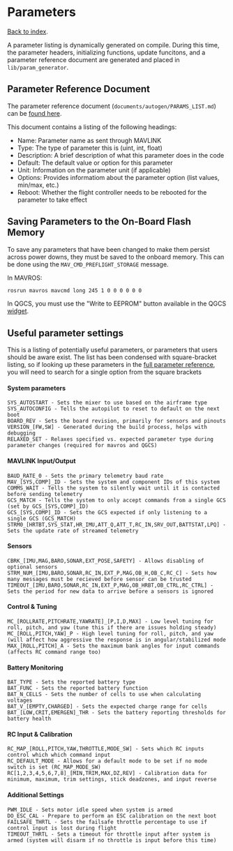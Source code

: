 # Parameters
[Back to index](README.md).

A parameter listing is dynamically generated on compile. During this time, the parameter headers, initializing functions, update funcitons, and a parameter reference document are generated and placed in `lib/param_generator`.

## Parameter Reference Document
The parameter reference document (`documents/autogen/PARAMS_LIST.md`) can be [found here](/documents/autogen/PARAMS_LIST.md).

This document contains a listing of the following headings:
- Name: Parameter name as sent through MAVLINK
- Type: The type of parameter this is (uint, int, float)
- Description: A brief description of what this parameter does in the code
- Default: The default value or option for this parameter
- Unit: Information on the parameter unit (if applicable)
- Options: Provides informatiom about the parameter option (list values, min/max, etc.)
- Reboot: Whether the flight controller needs to be rebooted for the parameter to take effect

## Saving Parameters to the On-Board Flash Memory
To save any parameters that have been changed to make them persist across power downs, they must be saved to the onboard memory. This can be done using the `MAV_CMD_PREFLIGHT_STORAGE` message.

In MAVROS:
```sh
rosrun mavros mavcmd long 245 1 0 0 0 0 0 0
```

In QGCS, you must use the "Write to EEPROM" button available in the QGCS [widget](https://github.com/qutas/robin/blob/master/lib/qgroundcontrol_plugins/RobinCommandPanel.qml).

## Useful parameter settings
This is a listing of potentially useful parameters, or parameters that users should be aware exist. The list has been condensed with square-bracket listing, so if looking up these parameters in the [full parameter reference](/lib/param_generator/PARAMS.md), you will need to search for a single option from the square brackets

#### System parameters
```
SYS_AUTOSTART - Sets the mixer to use based on the airframe type
SYS_AUTOCONFIG - Tells the autopilot to reset to default on the next boot
BOARD_REV - Sets the board revision, primarily for sensors and pinouts
VERSION_[FW,SW] - Generated during the build process, helps with debugging
RELAXED_SET - Relaxes specified vs. expected parameter type during parameter changes (required for mavros and QGCS)
```

#### MAVLINK Input/Output
```
BAUD_RATE_0 - Sets the primary telemetry baud rate
MAV_[SYS,COMP]_ID - Sets the system and component IDs of this system
COMMS_WAIT - Tells the system to silently wait until it is contacted before sending telemetry
GCS_MATCH - Tells the system to only accept commands from a single GCS (set by GCS_[SYS,COMP]_ID)
GCS_[SYS,COMP]_ID - Sets the GCS expected if only listening to a single GCS (GCS_MATCH)
STRM0_[HRTBT,SYS_STAT,HR_IMU,ATT_Q,ATT_T,RC_IN,SRV_OUT,BATTSTAT,LPQ] - Sets the update rate of streamed telemetry
```

#### Sensors
```
CBRK_[IMU,MAG,BARO,SONAR,EXT_POSE,SAFETY] - Allows disabling of optional sensors
STRM_NUM_[IMU,BARO,SONAR,RC_IN,EXT_P,MAG,OB_H,OB_C,RC_C] - Sets how many messages must be recieved before sensor can be trusted
TIMEOUT_[IMU,BARO,SONAR,RC_IN,EXT_P,MAG,OB_HRBT,OB_CTRL,RC_CTRL] - Sets the period for new data to arrive before a sensors is ignored
```

#### Control & Tuning
```
MC_[ROLLRATE,PITCHRATE,YAWRATE]_[P,I,D,MAX] - Low level tuning for roll, pitch, and yaw (tune this if there are issues holding steady)
MC_[ROLL,PITCH,YAW]_P - High level tuning for roll, pitch, and yaw (will affect how aggressive the response is in angular/stabilized mode
MAX_[ROLL,PITCH]_A - Sets the maximum bank angles for input commands (affects RC command range too)
```

#### Battery Monitoring
```
BAT_TYPE - Sets the reported battery type
BAT_FUNC - Sets the reported battery function
BAT_N_CELLS - Sets the number of cells to use when calculating voltages
BAT_V_[EMPTY,CHARGED] - Sets the expected charge range for cells
BAT_[LOW,CRIT,EMERGEN]_THR - Sets the battery reporting thresholds for battery health
```

#### RC Input & Calibration
```
RC_MAP_[ROLL,PITCH,YAW,THROTTLE,MODE_SW] - Sets which RC inputs control which which command input
RC_DEFAULT_MODE - Allows for a default mode to be set if no mode switch is set (RC_MAP_MODE_SW)
RC[1,2,3,4,5,6,7,8]_[MIN,TRIM,MAX,DZ,REV] - Calibration data for minimum, maximum, trim settings, stick deadzones, and input reverse
```

#### Additional Settings
```
PWM_IDLE - Sets motor idle speed when system is armed
DO_ESC_CAL - Prepare to perform an ESC calibration on the next boot
FAILSAFE_THRTL - Sets the failsafe throttle percentage to use if control input is lost during flight
TIMEOUT_THRTL - Sets a timeout for throttle input after system is armed (system will disarm if no throttle is input before this time)
```
